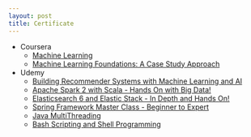 ```yaml
---
layout: post
title: Certificate
---
```


* Coursera 
  * [Machine Learning](https://www.coursera.org/account/accomplishments/certificate/L45PKUQ5HZX3)
  * [Machine Learning Foundations: A Case Study Approach](https://www.coursera.org/account/accomplishments/certificate/992AURK6PUDA)
* Udemy
  * [Building Recommender Systems with Machine Learning and AI](https://www.udemy.com/certificate/UC-APNMCG5J/)
  * [Apache Spark 2 with Scala - Hands On with Big Data!](https://www.udemy.com/certificate/UC-9XKM7Q5Q/)
  * [Elasticsearch 6 and Elastic Stack - In Depth and Hands On!](https://www.udemy.com/certificate/UC-KMQEN9M2/)
  * [Spring Framework Master Class - Beginner to Expert](https://www.udemy.com/certificate/UC-C32THJSJ/)
  * [Java MultiThreading](https://www.udemy.com/certificate/UC-JZQ9N4H7/)
  * [Bash Scripting and Shell Programming](https://www.udemy.com/certificate/UC-V5XV0Y0J/)
